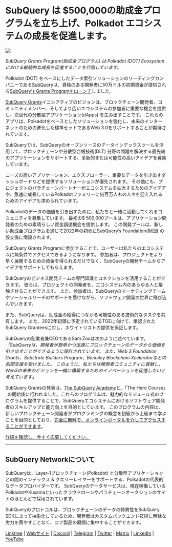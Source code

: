 # SubQuery は $500,000の助成金プログラムを立ち上げ、Polkadot エコシステムの成長を促進します。

![](https://cdn-images-1.medium.com/max/800/1*LsQkybCuzuopypGKyKkPAA.png)

_SubQuery Grants Program(助成金プログラム) は Polkadot (DOT) Ecosystem における継続的な成長を促進することを目指しています。_

Polkadot (DOT) をベースにしたデータ索引ソリューションのリーディングカンパニーである[SubQuery](https://subquery.network/)は、資格のある開発者に50万ドルの初期資金が提供される[SubQuery's Grants Programをローンチ](https://subquery.network/grants)しました。

[SubQuery Grants](https://subquery.network/grants)イニシアティブのビジョンは、ブロックチェーン開発者、コミュニティメンバー、そしてより広いエコシステムの参加者に重要な機会を提供し、次世代の分散型アプリケーション(dApps) を生み出すことです。 これらのアプリは、Polkadotをベースとしたソリューションを強化し、未来のインターネットのための進化した標準セットであるWeb 3.0をサポートすることが期待されています。

SubQueryでは、SubQueryのオープンソースのデータインデックスツールを活用して、ブロックチェーンや分散型台帳技術(DLT) 分野の問題を解決する最先端のアプリケーションをサポートする、革新的または可能性の高いアイデアを募集しています。

ニーズの高いアプリケーション、エクスプローラー、重要なデータを引き出すダッシュボードなどを提供するソリューションが優先されます。 その他にも、プロジェクトのパラチェーンパートナーがエコシステムを拡大するためのアイデアや、急速に成長しているPolkadotファミリーに何百万人もの人々を迎え入れるためのアイデアも求められています。

Polkadotのデータの価値を引き出すために、私たちと一緒に活動してくれるコミュニティを募集しています。 最初の$ 500,000プールは、アプリケーション開発者のための素晴らしい資金調達機会を提供します。 この開発プールは、新しい助成金プログラムを通じて2022年の初めにSubQuery’s Foundation(財団) の設立後に増設されます。

SubQuery Grants Programに参加することで、ユーザーは私たちのエコシステムに無条件でアクセスできるようになります。 参加者は、プロジェクトをより早く展開するための資金を得られるだけでなく、SubQueryの開発チームからアイデアをサポートしてもらえます。

SubQueryのビジネス開発チームの専門知識とコネクションを活用することができます。 彼らは、プロジェクトの開発者を、エコシステム内のあらゆる人と接触させることができます。 また、参加者は、SubQueryのマーケティングチームやソーシャルリーチのサポートを受けながら、ソフトウェア開発の世界に飛び込んでいきます。

また、SubQueryは、助成金の獲得につながる可能性のある技術的なタスクを共有します。 また、2022年初頭に予定されているTGEに向けて、承認されたSubQuery Granteesに対し、ホワイトリストの提供を保証します。

SubQueryの創業者兼CEOであるSam Zouは次のように述べています。_「SubQueryは、開発者が簡単かつ迅速にブロックチェーンのデータから価値を引き出すことができるように設計されています。 また、Web 3 Foundation Grants、Substrate Builders Program、Berkeley Blockchain Xceleratorなどの初期支援を受けました。 このように、私たちは開発者コミュニティに貢献し、Web3の未来のビジョンを一緒に構築するためのイノベーションを促進したいと考えています」_

SubQuery Grantsの発表は、[The SubQuery Academy](https://subquery.medium.com/subquery-launches-the-subquery-academy-9505dc66a01)と_「The Hero Course」_の開始後に行われました。これらのプログラムは、魅力的なモジュール式のプログラムを提供することで、SubQueryエコシステムにおけるソフトウェア開発者のスキルアップと能力向上を目的としています。 このプログラムの内容は、新しいブロックチェーン開発者がプログラミングの概念を初級から上級まで学ぶことを目的としており、[完全に無料で、オンラインポータルを介してアクセスすることができます](https://subquery.coassemble.com/unlock/dOKZW6O#/)。

[詳細を確認し、今すぐ応募してください。](https://subquery.network/grants)

---

## SubQuery Networkについて

SubQueryは、Layer-1ブロックチェーン(Polkadot) と分散型アプリケーションとの間のインデックス & クエリーレイヤーをサポートする、Polkadotの代表的なデータプロバイダーです。 SubQueryのデータサービスは、現在稼働しているPolkadotやKusamaといったクラウドローンやパラチェーンオークションのサイトのほとんどで採用されています。

SubQueryのプロトコルは、ブロックチェーンのデータの特異性をSubQuery SDKによって抽象化しているため、開発者はカスタムバックエンド技術に無駄な労力を費やすことなく、コア製品の展開に集中することができます。

[Linktree](https://linktr.ee/subquerynetwork) | [Webサイト](https://subquery.network/) | [Discord](https://discord.com/invite/78zg8aBSMG) | [Telegram](https://t.me/subquerynetwork) | [Twitter](https://twitter.com/subquerynetwork) | [Matrix](https://matrix.to/#/#subquery:matrix.org) | [LinkedIn](https://www.linkedin.com/company/subquery) | [YouTube](https://www.youtube.com/channel/UCi1a6NUUjegcLHDFLr7CqLw)
